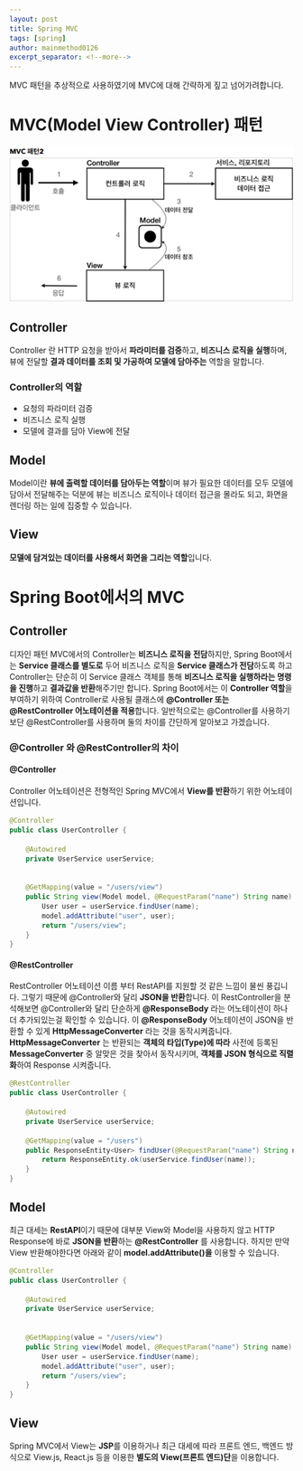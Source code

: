 ```yaml
---
layout: post
title: Spring MVC
tags: [spring]
author: mainmethod0126
excerpt_separator: <!--more-->
---
```


MVC 패턴을 추상적으로 사용하였기에 MVC에 대해 간략하게 짚고 넘어가려합니다.

<!--more-->


# MVC(Model View Controller) 패턴
![spring-mvc.png](/assets/img/feature-img/spring/spring-mvc.png)

## Controller
Controller 란 HTTP 요청을 받아서 **파라미터를 검증**하고, **비즈니스 로직을 실행**하며, 뷰에 전달할 **결과 데이터를 조회 및 가공하여 모델에 담아주는** 역할을 말합니다.
### Controller의 역할
- 요청의 파라미터 검증
- 비즈니스 로직 실행
- 모델에 결과를 담아 View에 전달

## Model
Model이란 **뷰에 출력할 데이터를 담아두는 역할**이며 뷰가 필요한 데이터를 모두 모델에 담아서 전달해주는 덕분에 뷰는 비즈니스 로직이나 데이터 접근을 몰라도 되고, 화면을 렌더링 하는 일에 집중할 수 있습니다.

## View
**모델에 담겨있는 데이터를 사용해서 화면을 그리는 역할**입니다.

# Spring Boot에서의 MVC
## Controller
디자인 패턴 MVC에서의 Controller는 **비즈니스 로직을 전담**하지만, Spring Boot에서는 **Service 클래스를 별도로** 두어 비즈니스 로직을 **Service 클래스가 전담**하도록 하고 Controller는 단순히 이 Service 클래스 객체를 통해 **비즈니스 로직을 실행하라는 명령을 진행**하고 **결과값을 반환**해주기만 합니다.
Spring Boot에서는 이 **Controller 역할**을 부여하기 위하여 Controller로 사용될 클래스에 **@Controller 또는 @RestController 어노테이션을 적용**합니다.
일반적으로는 @Controller를 사용하기보단 @RestController를 사용하며 둘의 차이를 간단하게 알아보고 가겠습니다.
### @Controller 와 @RestController의 차이
#### @Controller
Controller 어노테이션은 전형적인 Spring MVC에서 **View를 반환**하기 위한 어노테이션입니다.
~~~java
@Controller
public class UserController {

    @Autowired
    private UserService userService;


    @GetMapping(value = "/users/view")
    public String view(Model model, @RequestParam("name") String name) {
        User user = userService.findUser(name);
        model.addAttribute("user", user);
        return "/users/view";
    }
}
~~~
#### @RestController
RestController 어노테이션 이름 부터 RestAPI를 지원할 것 같은 느낌이 물씬 풍깁니다.
그렇기 때문에 @Controller와 달리 **JSON을 반환**합니다.
이 RestController을 분석해보면 @Controller와 달리 단순하게 **@ResponseBody** 라는 어노테이션이 하나 더 추가되있는걸 확인할 수 있습니다.
이 **@ResponseBody** 어노테이션이 JSON을 반환할 수 있게 **HttpMessageConverter** 라는 것을 동작시켜줍니다. **HttpMessageConverter** 는 반환되는 **객체의 타입(Type)에 따라** 사전에 등록된 **MessageConverter** 중 알맞은 것을 찾아서 동작시키며, **객체를 JSON 형식으로 직렬화**하여 Response 시켜줍니다.
~~~java
@RestController
public class UserController {

    @Autowired
    private UserService userService;

    @GetMapping(value = "/users")
    public ResponseEntity<User> findUser(@RequestParam("name") String name) {
        return ResponseEntity.ok(userService.findUser(name));
    }
}
~~~
## Model
최근 대세는 **RestAPI**이기 때문에 대부분 View와 Model을 사용하지 않고 HTTP Response에 바로 **JSON을 반환**하는 **@RestController** 를 사용합니다.
하지만 만약 View 반환해야한다면 아래와 같이 **model.addAttribute()을** 이용할 수 있습니다.
~~~java
@Controller
public class UserController {

    @Autowired
    private UserService userService;


    @GetMapping(value = "/users/view")
    public String view(Model model, @RequestParam("name") String name) {
        User user = userService.findUser(name);
        model.addAttribute("user", user);
        return "/users/view";
    }
}
~~~
## View
Spring MVC에서 View는 **JSP**를 이용하거나 최근 대세에 따라 프론트 엔드, 백엔드 방식으로 View.js, React.js 등을 이용한 **별도의 View(프론트 엔드)단**을 이용합니다.
